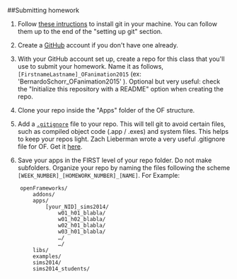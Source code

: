 ##Submitting homework

1. Follow [these intructions](https://help.github.com/articles/set-up-git/) to install git in your machine. You can follow them up to the end of the "setting up git" section.

2. Create a [GitHub](https://www.github.com) account if you don't have one already.

3. With your GitHub account set up, create a repo for this class that you'll use to submit your homework.  Name it as follows, ```[FirstnameLastname]_OFanimation2015``` (ex: 'BernardoSchorr_OFanimation2015' ). Optional but very useful: check the "Initialize this repository with a README" option when creating the repo.

4. Clone your repo inside the "Apps" folder of the OF structure.

5. Add a [```.gitignore```](https://gist.github.com/ofZach/3707086) file to your repo. This will tell git to avoid certain files, such as compiled object code (.app / .exes) and system files. This helps to keep your repos light. Zach Lieberman wrote a very useful .gitignore file for OF. Get it [here](https://gist.github.com/ofZach/3707086).

6. Save  your apps in the FIRST level of your repo folder. Do not make subfolders. Organize your repo by naming the files following the scheme ```[WEEK_NUMBER]_[HOMEWORK_NUMBER]_[NAME]```. For Example:

```
	openFrameworks/
		addons/
		apps/
			[your_NID]_sims2014/
				w01_h01_blabla/
				w01_h02_blabla/
				w02_h01_blabla/ 
				w03_h01_blabla/ 
				…/
				…/
		libs/
		examples/
		sims2014/
		sims2014_students/
 ```